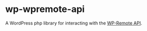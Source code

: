 # wp-wpremote-api
A WordPress php library for interacting with the [WP-Remote API](https://wpremote.com/api-docs/).
